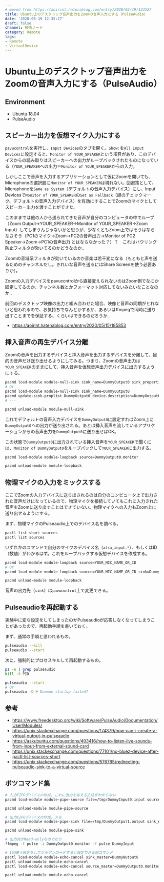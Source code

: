 ```yaml
---
# moved from https://aoirint.hatenablog.com/entry/2020/05/19/123527
title: Ubuntu上のデスクトップ音声出力をZoomの音声入力にする（PulseAudio）
date: '2020-05-19 12:35:27'
draft: false
channel: 技術ノート
category: Remote
tags:
- Remote
- VirtualDevice
---
```

# Ubuntu上のデスクトップ音声出力をZoomの音声入力にする（PulseAudio）

## Environment
- Ubuntu 18.04
- PulseAudio

## スピーカー出力を仮想マイク入力にする

  `pavucontrol`を実行し、`Input Devices`のタブを開く。`Show:`を`All Input Devices`に設定すると、`Monitor of YOUR_SPEAKER`という項目があり、このデバイスからの読み取りはスピーカーへの出力がループバックされたものになっている（`YOUR_SPEAKER`への出力＝`Monitor of YOUR_SPEAKER`からの入力。

しかしここで音声を入力するアプリケーションとして仮にZoomを開いても、Microphoneの選択肢に`Monitor of YOUR_SPEAKER`は現れない。回避策として、Microphoneを`Same as System`（デフォルトの音声入力デバイス）にし、Input Devicesで`Monitor of YOUR_SPEAKER`の`Set as Fallback`（緑のチェックマーク、デフォルトの音声入力デバイス）を有効にすることでZoomのマイクとしてスピーカー出力を渡すことができた。

このままでは他の人から送られてきた音声が自分のコンピュータの中でループ（Zoom Output→YOUR_SPEAKER→Monitor of YOUR_SPEAKER→Zoom Input）してしまうんじゃないかと思うが、少なくともZoom上ではそうはならなさそう（PC1のマイク→Zoom→PC2の音声出力→Monitor of PC2 Speaker→Zoom→PC1の音声出力 とはならなかった？）？　これはハウリング防止フィルタが効いてるのかどうなのか..

Zoomの音域系フィルタが効いているのか音楽は若干変になる（もともと声を送るためのチャンネルだし。きれいな音声を送るにはShare Screenを使う必要ありか）。

Zoomの入力デバイスをpavucontrolから直接変えられないのはZoom側でなにか固定してるのか、チャンネル数とかフォーマット対応してないみたいなことなのか..

前回のデスクトップ映像の出力と組み合わせた場合、映像と音声の同期がとれないと思われるので、お気持ちでなんとかするか、あるいはffmpegで同時に送り出すことまでを保証する、くらいはできるのだろうか..

- <https://aoirint.hatenablog.com/entry/2020/05/15/185853>

## 挿入音声の再生デバイス分離
Zoomの音声を出力するデバイスと挿入音声を出力するデバイスを分離して、目的の音声だけ送り出せるようにしてみる。つまり、Zoomの音声出力は`YOUR_SPEAKER`のままにして、挿入音声を仮想音声出力デバイスに出力するようにする。

```sh
pacmd load-module module-null-sink sink_name=DummyOutput0 sink_properties=device.description=DummyOutput0
# Or
pacmd load-module module-null-sink sink_name=DummyOutput0
pacmd update-sink-proplist DummyOutput0 device.description=DummyOutput0
# ---

pacmd unload-module module-null-sink
```

これでデフォルトの音声入力デバイスを`DummyOutput0`に設定すればZoom上に`DummyOutput0`への出力が送り出される。あとは挿入音声を流しているアプリケーションからの音声出力を`DummyOutput0`に送り出せばOK。

この状態で`DummyOutput0`に出力されている挿入音声を`YOUR_SPEAKER`で聞くには、`Monitor of DummyOutput0`をループバックして`YOUR_SPEAKER`に出力する。

```sh
pacmd load-module module-loopback source=DummyOutput0.monitor

pacmd unload-module module-loopback
```

## 物理マイクの入力をミックスする
ここでZoomの入力デバイスに送り出されるのは自分のコンピュータ上で出力された音声だけになっているので、物理マイクを接続していてもこれに入力された音声をZoomに送り出すことはできていない。物理マイクへの入力もZoom上に送り出せるようにする。

まず、物理マイクのPulseaudio上でのデバイス名を調べる。

```sh
pactl list short sources
pactl list sources
```

いずれかのコマンドで自分のマイクのデバイス名（`alsa_input.*`）、もしくはID（数値）がわかるはず。これをループバックする仮想デバイスを作成する。

```sh
pacmd load-module module-loopback source=YOUR_MIC_NAME_OR_ID
# Or
pacmd load-module module-loopback source=YOUR_MIC_NAME_OR_ID sink=DummyOutput0

pacmd unload-module module-loopback
```

音声の出力先（`sink`）は`pavucontrol`上で変更できる。


## Pulseaudioを再起動する

実験中に変な設定をしてしまったのかPulseaudioが応答しなくなってしまうことがあったので、再起動手順を書いておく。

まず、通常の手順と思われるもの。

```sh
pulseaudio --kill
pulseaudio --start
```

次に、強制的にプロセスキルして再起動するもの。

```sh
ps -e | grep pulseaudio
kill -9 PID

pulseaudio --start
# Or
pulseaudio -D # Daemon startup failed?
```

## 参考
- <https://www.freedesktop.org/wiki/Software/PulseAudio/Documentation/User/Modules/>
- <https://unix.stackexchange.com/questions/174379/how-can-i-create-a-virtual-output-in-pulseaudio>
- <https://askubuntu.com/questions/403416/how-to-listen-live-sounds-from-input-from-external-sound-card>
- <https://unix.stackexchange.com/questions/77101/no-bluez-device-after-pactl-list-sources-short>
- <https://unix.stackexchange.com/questions/576785/redirecting-pulseaudio-sink-to-a-virtual-source>

## ボツコマンド集
```sh
# 入力FIFOデバイスの作成、これに出力を与える方法がわからない
pacmd load-module module-pipe-source file=/tmp/DummyInput0.input source_name=DummyInput0 source_properties=device.description=DummyInput0

pacmd unload-module module-pipe-source
```

```sh
# 出力FIFOデバイスの作成、メモ
pacmd load-module module-pipe-sink file=/tmp/DummyOutput1.output sink_name=DummyOutput1 sink_properties=device.description=DummyOutput1

pacmd unload-module module-pipe-sink
```

```sh
# 出力先がRead-onlyなのでむり
ffmpeg -f pulse -i DummyOutput0.monitor -f pulse DummyInput
```

```sh
# 1回違う設定をしてからアンロードすると設定できる謎コマンド
pactl load-module module-echo-cancel sink_master=DummyOutput0
pactl unload-module module-echo-cancel
pactl load-module module-echo-cancel source_master=DummyOutput0.monitor

pactl unload-module module-echo-cancel
```
